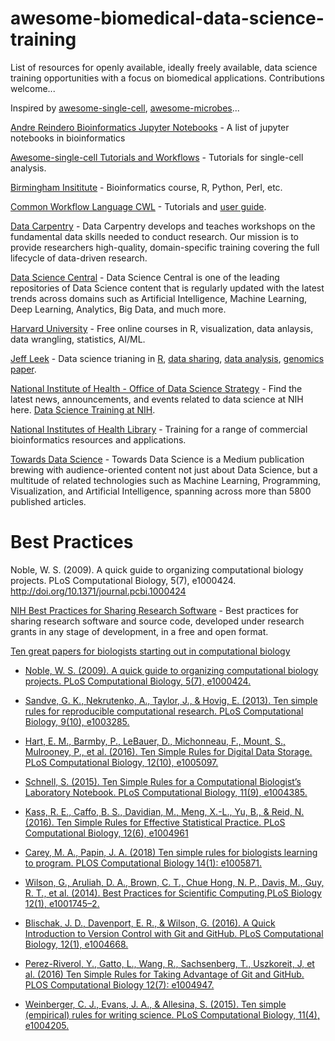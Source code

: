 # awesome-biomedical-data-science-training
List of resources for openly available, ideally freely available, data science training opportunities with a focus on biomedical applications. Contributions welcome...  

Inspired by [awesome-single-cell](https://github.com/seandavi/awesome-single-cell/blob/master/README.md), [awesome-microbes](https://github.com/stevetsa/awesome-microbes)...

[Andre Reindero Bioinformatics Jupyter Notebooks](https://gist.github.com/afrendeiro/8fa43f074a64590c67c30ec7b3141cb7) - A list of jupyter notebooks in bioinformatics

[Awesome-single-cell Tutorials and Workflows](https://github.com/seandavi/awesome-single-cell#tutorials-and-workflows) - Tutorials for single-cell analysis.

[Birmingham Insititute](https://www.bioinformatics.babraham.ac.uk/training.html) - Bioinformatics course, R, Python, Perl, etc.

[Common Workflow Language CWL](https://github.com/screx/cwl-tutorial) - Tutorials and [user guide](https://www.commonwl.org/user_guide/).

[Data Carpentry](https://datacarpentry.org/) - Data Carpentry develops and teaches workshops on the fundamental data skills needed to conduct research. Our mission is to provide researchers high-quality, domain-specific training covering the full lifecycle of data-driven research.  

[Data Science Central](https://www.datasciencecentral.com/) - Data Science Central is one of the leading repositories of Data Science content that is regularly updated with the latest trends across domains such as Artificial Intelligence, Machine Learning, Deep Learning, Analytics, Big Data, and much more.  

[Harvard University](https://online-learning.harvard.edu/subject/data-science) - Free online courses in R, visualization, data anlaysis, data wrangling, statistics, AI/ML.  

[Jeff Leek](https://github.com/jtleek) - Data science trianing in [R](https://github.com/jtleek/rpackages), [data sharing](https://github.com/jtleek/datasharing), [data analysis](https://github.com/jtleek/dataanalysis), [genomics paper](https://github.com/jtleek/genomicspapers). 

[National Institute of Health - Office of Data Science Strategy](https://datascience.nih.gov/news) - Find the latest news, announcements, and events related to data science at NIH here.  [Data Science Training at NIH](https://datascience.nih.gov/data-science-training-resources).  

[National Institutes of Health Library](https://www.nihlibrary.nih.gov/services/bioinformatics-support/online-bioinformatics-tutorials) - Training for a range of commercial bioinformatics resources and applications.

[Towards Data Science](https://towardsdatascience.com/) - Towards Data Science is a Medium publication brewing with audience-oriented content not just about Data Science, but a multitude of related technologies such as Machine Learning, Programming, Visualization, and Artificial Intelligence, spanning across more than 5800 published articles.  

# Best Practices


Noble, W. S. (2009). A quick guide to organizing computational biology projects. PLoS Computational Biology, 5(7), e1000424. http://doi.org/10.1371/journal.pcbi.1000424

[NIH Best Practices for Sharing Research Software](https://github.com/seandavi/awesome-single-cell#tutorials-and-workflows) - Best practices for sharing research software and source code, developed under research grants in any stage of development, in a free and open format.

[Ten great papers for biologists starting out in computational biology](https://widdowquinn.github.io/ten_great_papers/)

 - [Noble, W. S. (2009). A quick guide to organizing computational biology projects. PLoS Computational Biology, 5(7), e1000424.](http://doi.org/10.1371/journal.pcbi.1000424)

- [Sandve, G. K., Nekrutenko, A., Taylor, J., & Hovig, E. (2013). Ten simple rules for reproducible computational research. PLoS Computational Biology, 9(10), e1003285.](http://doi.org/10.1371/journal.pcbi.1003285)

- [Hart, E. M., Barmby, P., LeBauer, D., Michonneau, F., Mount, S., Mulrooney, P., et al. (2016). Ten Simple Rules for Digital Data Storage. PLoS Computational Biology, 12(10), e1005097.](http://doi.org/10.1371/journal.pcbi.1005097)

- [Schnell, S. (2015). Ten Simple Rules for a Computational Biologist’s Laboratory Notebook. PLoS Computational Biology, 11(9), e1004385.](http://doi.org/10.1371/journal.pcbi.1004385)

- [Kass, R. E., Caffo, B. S., Davidian, M., Meng, X.-L., Yu, B., & Reid, N. (2016). Ten Simple Rules for Effective Statistical Practice. PLoS Computational Biology, 12(6), e1004961](http://doi.org/10.1371/journal.pcbi.1004961)

- [Carey, M. A., Papin, J. A. (2018) Ten simple rules for biologists learning to program. PLOS Computational Biology 14(1): e1005871.](https://doi.org/10.1371/journal.pcbi.1005871)

- [Wilson, G., Aruliah, D. A., Brown, C. T., Chue Hong, N. P., Davis, M., Guy, R. T., et al. (2014). Best Practices for Scientific Computing,PLoS Biology 12(1), e1001745–2.](http://doi.org/10.1371/journal.pbio.1001745)

- [Blischak, J. D., Davenport, E. R., & Wilson, G. (2016). A Quick Introduction to Version Control with Git and GitHub. PLoS Computational Biology, 12(1), e1004668.](http://doi.org/10.1371/journal.pcbi.1004668)

- [Perez-Riverol, Y., Gatto, L., Wang, R., Sachsenberg, T., Uszkoreit, J, et al. (2016) Ten Simple Rules for Taking Advantage of Git and GitHub. PLOS Computational Biology 12(7): e1004947.](https://doi.org/10.1371/journal.pcbi.1004947)

- [Weinberger, C. J., Evans, J. A., & Allesina, S. (2015). Ten simple (empirical) rules for writing science. PLoS Computational Biology, 11(4), e1004205.](http://doi.org/10.1371/journal.pcbi.1004205)



